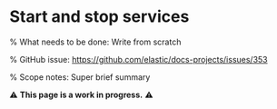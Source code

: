 # Start and stop services

% What needs to be done: Write from scratch

% GitHub issue: https://github.com/elastic/docs-projects/issues/353

% Scope notes: Super brief summary

⚠️ **This page is a work in progress.** ⚠️